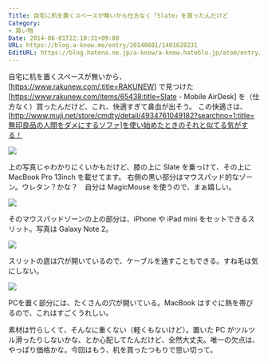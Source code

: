 ```yaml
---
Title: 自宅に机を置くスペースが無いから仕方なく「Slate」を買ったんだけど
Category:
- 買い物
Date: 2014-06-01T22:10:31+09:00
URL: https://blog.a-know.me/entry/20140601/1401628231
EditURL: https://blog.hatena.ne.jp/a-know/a-know.hateblo.jp/atom/entry/12921228815727979221
---
```


自宅に机を置くスペースが無いから、[https://www.rakunew.com/:title=RAKUNEW] で見つけた [https://www.rakunew.com/items/65438:title=Slate - Mobile AirDesk] を（仕方なく）買ったんだけど、これ、快適すぎて鼻血が出そう。
この快適さは、[http://www.muji.net/store/cmdty/detail/4934761049182?searchno=1:title=無印良品の人間をダメにするソファ]を使い始めたときのそれと似てる気がする！


<img src="//lh4.ggpht.com/HJ9erws8-vuLnM3c8D8eOTf_O6HY0WUQDG3OH0mVdIUJgt0DpfesZ2r1Av5OX2hcCjwcnWjDnxdSpUYNQfyRvvI=s800">


上の写真じゃわかりにくいかもだけど、膝の上に Slate を乗っけて、その上に MacBook Pro 13inch を載せてます。
右側の黒い部分はマウスパッド的なゾーン。ウレタン？かな？　自分は MagicMouse を使うので、まぁ嬉しい。


<img src="//lh3.ggpht.com/THyYINek7YBby3kGi-wUGV79KPGg-jtDezh38NFRd1x9cAW3oYKUPVdjUI-gcNmgSwtuPeV0vHONZG9njo9dPA=s800">


そのマウスパッドゾーンの上の部分は、iPhone や iPad mini をセットできるスリット。写真は Galaxy Note 2。


<img src="//lh3.ggpht.com/C7RJ8yNKIsUcyp9fCzpbpCxP1qQiPRx6FqGG_azP1NAHbYK5xyGqWoqo7SCzoKVqFAMQunOJXmrP1Ynj5xaHunw=s800">


スリットの底は穴が開いているので、ケーブルを通すこともできる。すね毛は気にしない。


<img src="//lh5.ggpht.com/joyi3ocYIcAs9Ju2BC0OCnVfsx2nFSP5ugwwojbe0hiMkg9Qb-aF1IcK05II6jeWfTjD2PvVK53E1YAsRvH5tFM1=s800">


PCを置く部分には、たくさんの穴が開いている。MacBook はすぐに熱を帯びるので、これはすごくうれしい。


素材は竹らしくて、そんなに重くない（軽くもないけど）。置いた PC がツルツル滑ったりしないかな、とか心配してたんだけど、全然大丈夫。唯一の欠点は、やっぱり価格かな。今回はもう、机を買ったつもりで思い切って。
